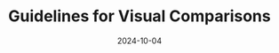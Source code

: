 ---
layout:         page
title:          Guidelines for Visual Comparisons
menu_title:     Comparison Guidelines
published:      true
date:           2024-10-04
modified:       2024-10-04
order:          /website/contributing/comparison-guidelines
---